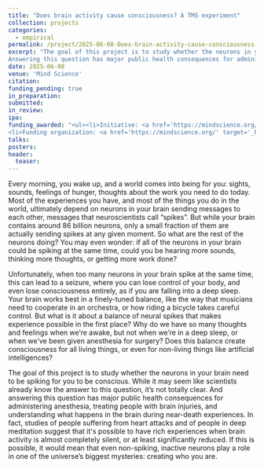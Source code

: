 ```yaml
---
title: "Does brain activity cause consciousness? A TMS experiment"
collection: projects
categories:
  - empirical
permalink: /project/2025-06-08-Does-brain-activity-cause-consciousness-a-tms-experiment
excerpt: "The goal of this project is to study whether the neurons in your brain need to be spiking for you to be conscious.
Answering this question has major public health consequences for administering anesthesia, treating people with brain injuries, and understanding what happens in the brain during near-death experiences."
date: 2025-06-08
venue: 'Mind Science'
citation:
funding_pending: true
in_preparation:
submitted:
in_review:
ipa:
funding_awarded: "<ul><li>Initiative: <a href='https://mindscience.org/brainstorm/' target='_blank'>BrainStorm Neuroscience Pitch Competition</a><b> Semi-finalist</b></li>
<li>Funding organization: <a href='https://mindscience.org/' target='_blank'>Mind Science</a></li></ul>"
talks:
posters:
header:
  teaser:
---
```

Every morning, you wake up, and a world comes into being for you: sights, sounds, feelings of hunger, thoughts about the work you need to do today. Most of the experiences you have, and most of the things you do in the world, ultimately depend on neurons in your brain sending messages to each other, messages that neuroscientists call “spikes”. But while your brain contains around 86 billion neurons, only a small fraction of them are actually sending spikes at any given moment. So what are the rest of the neurons doing? You may even wonder: if all of the neurons in your brain could be spiking at the same time, could you be hearing more sounds, thinking more thoughts, or getting more work done?

Unfortunately, when too many neurons in your brain spike at the same time, this can lead to a seizure, where you can lose control of your body, and even lose consciousness entirely, as if you are falling into a deep sleep. Your brain works best in a finely-tuned balance, like the way that musicians need to cooperate in an orchestra, or how riding a bicycle takes careful control. But what is it about a balance of neural spikes that makes experience possible in the first place? Why do we have so many thoughts and feelings when we’re awake, but not when we’re in a deep sleep, or when we’ve been given anesthesia for surgery? Does this balance create consciousness for all living things, or even for non-living things like artificial intelligences?

The goal of this project is to study whether the neurons in your brain need to be spiking for you to be conscious. While it may seem like scientists already know the answer to this question, it’s not totally clear. And answering this question has major public health consequences for administering anesthesia, treating people with brain injuries, and understanding what happens in the brain during near-death experiences. In fact, studies of people suffering from heart attacks and of people in deep meditation suggest that it's possible to have rich experiences when brain activity is almost completely silent, or at least significantly reduced. If this is possible, it would mean that even non-spiking, inactive neurons play a role in one of the universe’s biggest mysteries: creating who you are.

<!-- <img src="/images/project_2025-06-08_1.png">
<p style="font-size: smaller"><b>Figure 1</b>. Schematic of a single trial of the experimental design for the TMS condition.</p> -->
